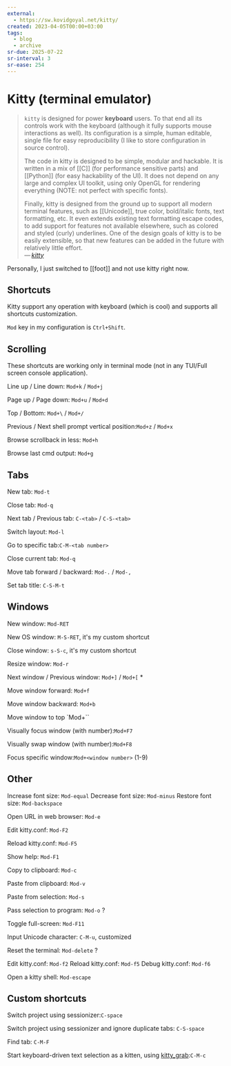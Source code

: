 ```yaml
---
external:
  - https://sw.kovidgoyal.net/kitty/
created: 2023-04-05T00:00+03:00
tags:
  - blog
  - archive
sr-due: 2025-07-22
sr-interval: 3
sr-ease: 254
---
```


# Kitty (terminal emulator)

> `kitty` is designed for power **keyboard** users. To that end all its controls work with the keyboard (although it fully supports mouse interactions as well). Its configuration is a simple, human editable, single file for easy reproducibility (I like to store configuration in source control).
>
> The code in kitty is designed to be simple, modular and hackable. It is written in a mix of [[C]] (for performance sensitive parts) and [[Python]] (for easy hackability of the UI). It does not depend on any large and complex UI toolkit, using only OpenGL for rendering everything (NOTE: not perfect with specific fonts).
>
> Finally, kitty is designed from the ground up to support all modern terminal features, such as [[Unicode]], true color, bold/italic fonts, text formatting, etc. It even extends existing text formatting escape codes, to add support for features not available elsewhere, such as colored and styled (curly) underlines. One of the design goals of kitty is to be easily extensible, so that new features can be added in the future with relatively little effort.\
> — <cite>[kitty](https://sw.kovidgoyal.net/kitty/overview)</cite>

<!-- NEXT: link/note to wezterm -->

Personally, I just switched to [[foot]] and not use kitty right now.

## Shortcuts

Kitty support any operation with keyboard (which is cool) and supports all shortcuts customization.

`Mod` key in my configuration is `Ctrl+Shift`.

## Scrolling

These shortcuts are working only in terminal mode (not in any TUI/Full screen console application).

Line up / Line down:<wbr class="f"> `Mod+k` / `Mod+j`

Page up / Page down:<wbr class="f"> `Mod+u` / `Mod+d`

Top / Bottom:<wbr class="f"> `Mod+\` / `Mod+/`

Previous / Next shell prompt vertical position:<wbr class="f"> `Mod+z` / `Mod+x`

Browse scrollback in less:<wbr class="f"> `Mod+h`

Browse last cmd output:<wbr class="f"> `Mod+g`

## Tabs

New tab:<wbr class="f"> `Mod-t`

Close tab:<wbr class="f"> `Mod-q`

Next tab / Previous tab:<wbr class="f"> `C-<tab>` / `C-S-<tab>`

Switch layout:<wbr class="f"> `Mod-l`

Go to specific tab:<wbr class="f"> `C-M-<tab number>`

Close current tab:<wbr class="f"> `Mod-q`

Move tab forward / backward:<wbr class="f"> `Mod-.` / `Mod-,`

Set tab title:<wbr class="f"> `C-S-M-t`

## Windows

New window:<wbr class="f"> `Mod-RET`

New OS window:<wbr class="f"> `M-S-RET`, it's my custom shortcut

Close window:<wbr class="f"> `s-S-c`, it's my custom shortcut

Resize window:<wbr class="f"> `Mod-r`

Next window / Previous window:<wbr class="f"> `Mod+]` / `Mod+[` * 

Move window forward:<wbr class="f"> `Mod+f`

Move window backward:<wbr class="f"> `Mod+b`

Move window to top `Mod+\``

Visually focus window (with number):<wbr class="f"> `Mod+F7`

Visually swap window (with number):<wbr class="f"> `Mod+F8`

Focus specific window:<wbr class="f"> `Mod+<window number>` (1-9)

## Other

Increase font size:<wbr class="f"> `Mod-equal` Decrease font size:<wbr class="f"> `Mod-minus` Restore font size:<wbr class="f"> `Mod-backspace`

Open URL in web browser:<wbr class="f"> `Mod-e`

Edit kitty.conf:<wbr class="f"> `Mod-F2`

Reload kitty.conf:<wbr class="f"> `Mod-F5`

Show help:<wbr class="f"> `Mod-F1`

Copy to clipboard:<wbr class="f"> `Mod-c`

Paste from clipboard:<wbr class="f"> `Mod-v`

Paste from selection:<wbr class="f"> `Mod-s`

Pass selection to program:<wbr class="f"> `Mod-o` ?

Toggle full-screen:<wbr class="f"> `Mod-F11`

Input Unicode character:<wbr class="f"> `C-M-u`, customized

Reset the terminal:<wbr class="f"> `Mod-delete` ?

Edit kitty.conf:<wbr class="f"> `Mod-f2` Reload kitty.conf:<wbr class="f"> `Mod-f5` Debug kitty.conf:<wbr class="f"> `Mod-f6`

Open a kitty shell:<wbr class="f"> `Mod-escape`

## Custom shortcuts

Switch project using sessionizer:<wbr class="f"> `C-space`

Switch project using sessionizer and ignore duplicate tabs:<wbr class="f"> `C-S-space`

Find tab:<wbr class="f"> `C-M-F`

Start keyboard-driven text selection as a kitten, using [kitty_grab](https://github.com/yurikhan/kitty_grab):<wbr class="f"> `C-M-c`
